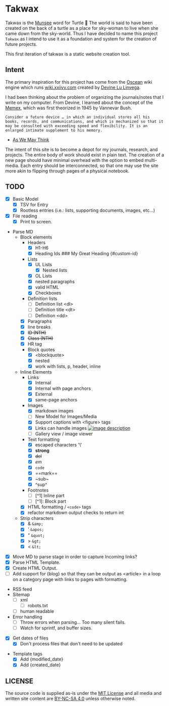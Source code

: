 # Takwax

Takwax is the [Munsee](https://en.wiktionary.org/wiki/takwax) word for Turtle 🐢
The world is said to have been created on the back of a turtle as a place for sky-woman to live when she came down from the sky-world. Thus I have decided to name this project `Takwax` as I intend to use it as a foundation and system for the creation of future projects.

This first iteration of takwax is a static website creation tool.

## Intent

The primary inspiration for this project has come from the [Oscean](https://github.com/XXIIVV/oscean) wiki engine which runs [wiki.xxiivv.com](https://wiki.xxiivv.com/site/home.html) created by [Devine Lu Linvega](https://merveilles.town/@neauoire).

I had been thinking about the problem of organizing the journals/notes that I write on my computer. From Devine, I learned about the concept of the [Memex](https://en.wikipedia.org/wiki/Memex), which was first theorized in 1945 by Vannevar Bush.

```text
Consider a future device … in which an individual stores all his books, records, and communications, and which is mechanized so that it may be consulted with exceeding speed and flexibility. It is an enlarged intimate supplement to his memory.
```

- [As We May Think](https://www.theatlantic.com/magazine/archive/1945/07/as-we-may-think/303881/)

The intent of this site is to become a depot for my journals, research, and projects. The entire body of work should exist in plain text. The creation of a new page should have minimal overhead with the option to embed multi-media. Each entry should be interconnected, so that one may use the site more akin to flipping through pages of a physical notebook.

## TODO

- [x] Basic Model
  - [x] TSV for Entry
  - [x] Rootless entries (i.e.: lists, supporting documents, images, etc...)
- [x] File reading
  - [x] Print to screen.
- Parse MD
  - Block elements
    - Headers
      - [x] H1-H6
      - [x] Heading Ids ### My Great Heading {#custom-id}
    - Lists
      - [x] UL Lists
        - [x] Nested lists
      - [x] OL Lists
      - [x] nested paragraphs
      - [x] valid HTML
      - [x] Checkboxes
    - Definition lists
      - [ ] Definition list \<dl>
      - [ ] Definition title \<dt>
      - [ ] Definition \<dd>
    - [x] Paragraphs
    - [x] line breaks
    - [x] ~~ID (NTH)~~
    - [x] ~~Class (NTH)~~
    - [x] HR tag
    - Block quotes
      - [x] \<blockquote>
      - [x] nested
      - [x] work with lists, p, header, inline
  - Inline Elements
    - Links
      - [x] Internal
      - [x] Internal with page anchors
      - [x] External
      - [x] same-page anchors
    - Images
      - [x] markdown images
      - [ ] New Model for Images/Media
      - [x] Support captions with \<figure> tags
      - [x] Links can handle images [![image description](file.png)](link.htm)
      - [ ] Gallery view / image viewer
    - Text formatting
      - [x] escaped characters '\\'
      - [x] **strong**
      - [x] ~~del~~
      - [x] *em*
      - [x] `code`
      - [x] ==mark==
      - [x] ~sub~
      - [x] ^sup^
    - Footnotes
      - [ ] \[^1] Inline part
      - [ ] \[^1]: Block part
    - [x] HTML formatting / `<code>` tags
    - [x] refactor markdown output checks to return int
  - Strip characters
    - [x] \& `&amp;`
    - [x] \' `&apos;`
    - [x] \" `&quot;`
    - [x] \> `&gt;`
    - [x] \< `&lt;`
- [x] Move MD to parse stage in order to capture Incoming links?
- [x] Parse HTML Template.
- [x] Create HTML Output.
- [ ] Add support for {blog} so that they can be output as \<article> in a loop on a category page with links to pages with formatting.
- RSS feed
- Sitemap
  - [ ] xml
    - [ ] robots.txt
  - [ ] human readable
- Error handling
  - [ ] Throw errors when parsing... Too many silent fails.
  - [ ] Watch for sprintf, and buffer sizes.
- [x] Get dates of files
  - [x] Don't process files that don't need to be updated
- Template tags
  - [x] Add {modified_date}
  - [x] Add {created_date}

## LICENSE

The source code is supplied as-is under the [MIT License](https://github.com/jamie-tucker/takwax/blob/main/LICENSE) and all media and written site content are [BY-NC-SA 4.0](https://creativecommons.org/licenses/by-nc-sa/4.0/) unless otherwise noted.

